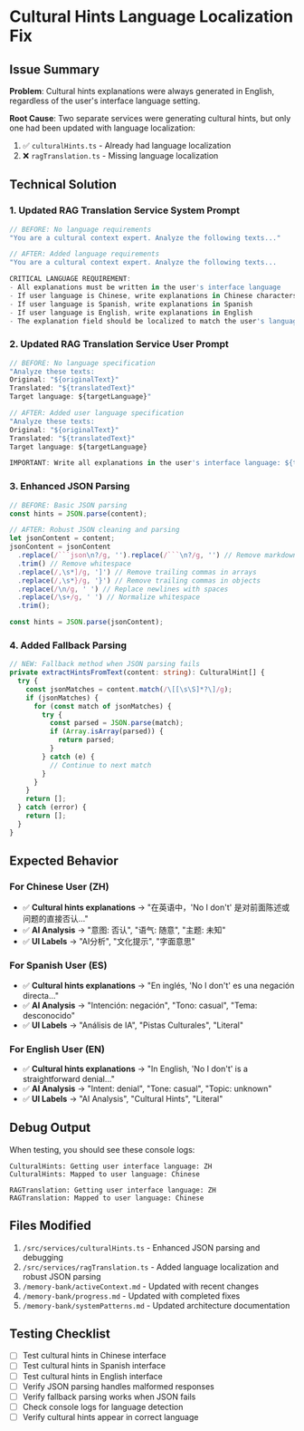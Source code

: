 # Cultural Hints Language Localization Fix

## Issue Summary
**Problem**: Cultural hints explanations were always generated in English, regardless of the user's interface language setting.

**Root Cause**: Two separate services were generating cultural hints, but only one had been updated with language localization:
1. ✅ `culturalHints.ts` - Already had language localization
2. ❌ `ragTranslation.ts` - Missing language localization

## Technical Solution

### 1. Updated RAG Translation Service System Prompt
```typescript
// BEFORE: No language requirements
"You are a cultural context expert. Analyze the following texts..."

// AFTER: Added language requirements
"You are a cultural context expert. Analyze the following texts...

CRITICAL LANGUAGE REQUIREMENT: 
- All explanations must be written in the user's interface language
- If user language is Chinese, write explanations in Chinese characters
- If user language is Spanish, write explanations in Spanish
- If user language is English, write explanations in English
- The explanation field should be localized to match the user's language"
```

### 2. Updated RAG Translation Service User Prompt
```typescript
// BEFORE: No language specification
"Analyze these texts:
Original: "${originalText}"
Translated: "${translatedText}"
Target language: ${targetLanguage}"

// AFTER: Added user language specification
"Analyze these texts:
Original: "${originalText}"
Translated: "${translatedText}"
Target language: ${targetLanguage}

IMPORTANT: Write all explanations in the user's interface language: ${this.getUserInterfaceLanguage(userPreferences)}"
```

### 3. Enhanced JSON Parsing
```typescript
// BEFORE: Basic JSON parsing
const hints = JSON.parse(content);

// AFTER: Robust JSON cleaning and parsing
let jsonContent = content;
jsonContent = jsonContent
  .replace(/```json\n?/g, '').replace(/```\n?/g, '') // Remove markdown
  .trim() // Remove whitespace
  .replace(/,\s*]/g, ']') // Remove trailing commas in arrays
  .replace(/,\s*}/g, '}') // Remove trailing commas in objects
  .replace(/\n/g, ' ') // Replace newlines with spaces
  .replace(/\s+/g, ' ') // Normalize whitespace
  .trim();

const hints = JSON.parse(jsonContent);
```

### 4. Added Fallback Parsing
```typescript
// NEW: Fallback method when JSON parsing fails
private extractHintsFromText(content: string): CulturalHint[] {
  try {
    const jsonMatches = content.match(/\[[\s\S]*?\]/g);
    if (jsonMatches) {
      for (const match of jsonMatches) {
        try {
          const parsed = JSON.parse(match);
          if (Array.isArray(parsed)) {
            return parsed;
          }
        } catch (e) {
          // Continue to next match
        }
      }
    }
    return [];
  } catch (error) {
    return [];
  }
}
```

## Expected Behavior

### For Chinese User (ZH)
- ✅ **Cultural hints explanations** → "在英语中，'No I don't' 是对前面陈述或问题的直接否认..."
- ✅ **AI Analysis** → "意图: 否认", "语气: 随意", "主题: 未知"
- ✅ **UI Labels** → "AI分析", "文化提示", "字面意思"

### For Spanish User (ES)
- ✅ **Cultural hints explanations** → "En inglés, 'No I don't' es una negación directa..."
- ✅ **AI Analysis** → "Intención: negación", "Tono: casual", "Tema: desconocido"
- ✅ **UI Labels** → "Análisis de IA", "Pistas Culturales", "Literal"

### For English User (EN)
- ✅ **Cultural hints explanations** → "In English, 'No I don't' is a straightforward denial..."
- ✅ **AI Analysis** → "Intent: denial", "Tone: casual", "Topic: unknown"
- ✅ **UI Labels** → "AI Analysis", "Cultural Hints", "Literal"

## Debug Output
When testing, you should see these console logs:
```
CulturalHints: Getting user interface language: ZH
CulturalHints: Mapped to user language: Chinese

RAGTranslation: Getting user interface language: ZH
RAGTranslation: Mapped to user language: Chinese
```

## Files Modified
1. `/src/services/culturalHints.ts` - Enhanced JSON parsing and debugging
2. `/src/services/ragTranslation.ts` - Added language localization and robust JSON parsing
3. `/memory-bank/activeContext.md` - Updated with recent changes
4. `/memory-bank/progress.md` - Updated with completed fixes
5. `/memory-bank/systemPatterns.md` - Updated architecture documentation

## Testing Checklist
- [ ] Test cultural hints in Chinese interface
- [ ] Test cultural hints in Spanish interface  
- [ ] Test cultural hints in English interface
- [ ] Verify JSON parsing handles malformed responses
- [ ] Verify fallback parsing works when JSON fails
- [ ] Check console logs for language detection
- [ ] Verify cultural hints appear in correct language

